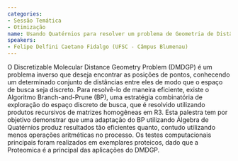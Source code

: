 ```yaml
---
categories:
- Sessão Temática
- Otimização
name: Usando Quatérnios para resolver um problema de Geometria de Distâncias
speakers:
- Felipe Delfini Caetano Fidalgo (UFSC - Câmpus Blumenau)
---
```


O Discretizable Molecular Distance Geometry Problem (DMDGP) é um problema inverso que deseja encontrar as posições de pontos, conhecendo um determinado conjunto de distâncias entre eles de modo que o espaço de busca seja discreto. Para resolvê-lo de maneira eficiente, existe o Algoritmo Branch-and-Prune (BP), uma estratégia combinatória de exploração do espaço discreto de busca, que é resolvido utilizando produtos recursivos de matrizes homogêneas em R3. Esta palestra tem por objetivo demonstrar que uma adaptação do BP utilizando Álgebra de Quatérnios produz resultados tão eficientes quanto, contudo utilizando menos operações aritméticas no processo. Os testes computacionais principais foram realizados em exemplares proteicos, dado que a Proteomica é a principal das aplicações do DMDGP.